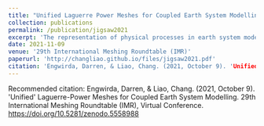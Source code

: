 ```yaml
---
title: "Unified Laguerre Power Meshes for Coupled Earth System Modelling"
collection: publications
permalink: /publication/jigsaw2021
excerpt: 'The representation of physical processes in earth system models is often constrained and simplified by details of the underlying numerical model. Ocean, atmosphere, ice, land and river dynamics are typically discretised over incompatible computational grids, and are coupled together via lossy interpolation schemes. In this work, we describe an alternative unified approach, in which components are represented on a common multi-scale unstructured mesh, and employ compatible numerical formulations and interpolation-free coupling across embedded boundaries. This unified strategy is built on an unstructured primal-dual meshing workflow, in which a global surface mesh conforming to various coastline, river network and land process boundaries is formed as a restricted Laguerre Power tessellation. This mesh layout enables coupled physics to be discretised over the set of staggered edge-, triangle- and cell-based control volumes, leading to a conforming representation. Key to this process is the use of restricted triangulations to approximate complex boundaries and constraints in a multi-scale manner, enabling a transition from high-resolution regional representations to coarser global scales. Initial work on the unified representation is reported here, focusing on development of the restricted triangulation kernels, and subsequent staggered Laguerre-Power mesh optimisation techniques.'
date: 2021-11-09
venue: '29th International Meshing Roundtable (IMR)'
paperurl: 'http://changliao.github.io/files/jigsaw2021.pdf'
citation: 'Engwirda, Darren, & Liao, Chang. (2021, October 9). 'Unified' Laguerre Power Meshes for Coupled Earth System Modelling. 29th International Meshing Roundtable (IMR), Virtual Conference. https://doi.org/10.5281/zenodo.5558988'
---
```



Recommended citation: Engwirda, Darren, & Liao, Chang. (2021, October 9). 'Unified' Laguerre-Power Meshes for Coupled Earth System Modelling. 29th International Meshing Roundtable (IMR), Virtual Conference. https://doi.org/10.5281/zenodo.5558988